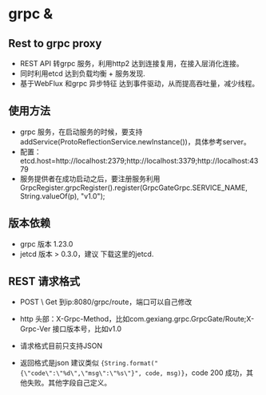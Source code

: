 # grpc & 
## Rest to grpc proxy
* REST API 转grpc 服务，利用http2 达到连接复用，在接入层消化连接。
* 同时利用etcd 达到负载均衡 + 服务发现.
* 基于WebFlux 和grpc 异步特征 达到事件驱动，从而提高吞吐量，减少线程。
## 使用方法
* grpc 服务，在启动服务的时候，要支持addService(ProtoReflectionService.newInstance())，具体参考server。
* 配置：etcd.host=http://localhost:2379;http://localhost:3379;http://localhost:4379
* 服务提供者在成功启动之后，要注册服务利用GrpcRegister.grpcRegister().register(GrpcGateGrpc.SERVICE_NAME, String.valueOf(p), "v1.0");
## 版本依赖
* grpc 版本 1.23.0
* jetcd 版本 > 0.3.0，建议 下载这里的jetcd.

## REST 请求格式

* POST \ Get 到ip:8080/grpc/route，端口可以自己修改

* http 头部：X-Grpc-Method，比如com.gexiang.grpc.GrpcGate/Route;X-Grpc-Ver 接口版本号，比如v1.0

* 请求格式目前只支持JSON

* 返回格式是json 建议类似 `{String.format("{\"code\":\"%d\",\"msg\":\"%s\"}", code, msg)}`，code 200 成功，其他失败。其他字段自己定义。

  
